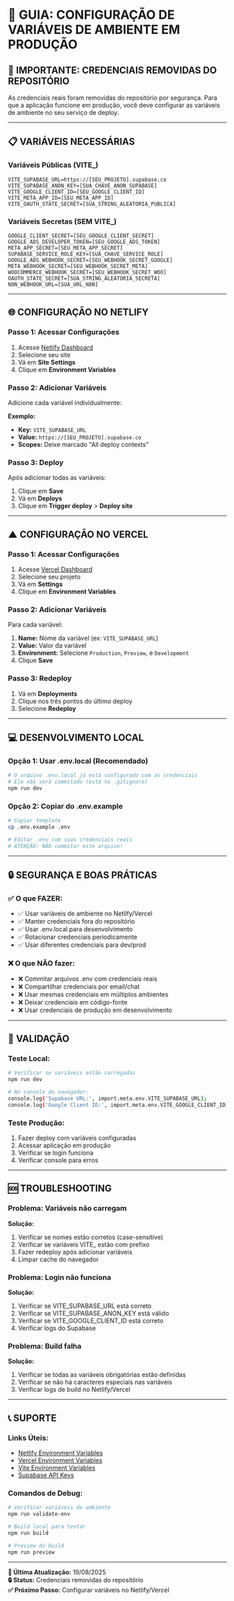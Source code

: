 # 🔧 GUIA: CONFIGURAÇÃO DE VARIÁVEIS DE AMBIENTE EM PRODUÇÃO

## 🚨 IMPORTANTE: CREDENCIAIS REMOVIDAS DO REPOSITÓRIO

As credenciais reais foram removidas do repositório por segurança. Para que a aplicação funcione em produção, você deve configurar as variáveis de ambiente no seu serviço de deploy.

---

## 📋 VARIÁVEIS NECESSÁRIAS

### **Variáveis Públicas (VITE_)**
```
VITE_SUPABASE_URL=https://[SEU_PROJETO].supabase.co
VITE_SUPABASE_ANON_KEY=[SUA_CHAVE_ANON_SUPABASE]
VITE_GOOGLE_CLIENT_ID=[SEU_GOOGLE_CLIENT_ID]
VITE_META_APP_ID=[SEU_META_APP_ID]
VITE_OAUTH_STATE_SECRET=[SUA_STRING_ALEATORIA_PUBLICA]
```

### **Variáveis Secretas (SEM VITE_)**
```
GOOGLE_CLIENT_SECRET=[SEU_GOOGLE_CLIENT_SECRET]
GOOGLE_ADS_DEVELOPER_TOKEN=[SEU_GOOGLE_ADS_TOKEN]
META_APP_SECRET=[SEU_META_APP_SECRET]
SUPABASE_SERVICE_ROLE_KEY=[SUA_CHAVE_SERVICE_ROLE]
GOOGLE_ADS_WEBHOOK_SECRET=[SEU_WEBHOOK_SECRET_GOOGLE]
META_WEBHOOK_SECRET=[SEU_WEBHOOK_SECRET_META]
WOOCOMMERCE_WEBHOOK_SECRET=[SEU_WEBHOOK_SECRET_WOO]
OAUTH_STATE_SECRET=[SUA_STRING_ALEATORIA_SECRETA]
N8N_WEBHOOK_URL=[SUA_URL_N8N]
```

---

## 🌐 CONFIGURAÇÃO NO NETLIFY

### **Passo 1: Acessar Configurações**
1. Acesse [Netlify Dashboard](https://app.netlify.com/)
2. Selecione seu site
3. Vá em **Site Settings**
4. Clique em **Environment Variables**

### **Passo 2: Adicionar Variáveis**
Adicione cada variável individualmente:

**Exemplo:**
- **Key:** `VITE_SUPABASE_URL`
- **Value:** `https://[SEU_PROJETO].supabase.co`
- **Scopes:** Deixe marcado "All deploy contexts"

### **Passo 3: Deploy**
Após adicionar todas as variáveis:
1. Clique em **Save**
2. Vá em **Deploys**
3. Clique em **Trigger deploy** > **Deploy site**

---

## ▲ CONFIGURAÇÃO NO VERCEL

### **Passo 1: Acessar Configurações**
1. Acesse [Vercel Dashboard](https://vercel.com/dashboard)
2. Selecione seu projeto
3. Vá em **Settings**
4. Clique em **Environment Variables**

### **Passo 2: Adicionar Variáveis**
Para cada variável:
1. **Name:** Nome da variável (ex: `VITE_SUPABASE_URL`)
2. **Value:** Valor da variável
3. **Environment:** Selecione `Production`, `Preview`, e `Development`
4. Clique **Save**

### **Passo 3: Redeploy**
1. Vá em **Deployments**
2. Clique nos três pontos do último deploy
3. Selecione **Redeploy**

---

## 💻 DESENVOLVIMENTO LOCAL

### **Opção 1: Usar .env.local (Recomendado)**
```bash
# O arquivo .env.local já está configurado com as credenciais
# Ele não será commitado (está no .gitignore)
npm run dev
```

### **Opção 2: Copiar do .env.example**
```bash
# Copiar template
cp .env.example .env

# Editar .env com suas credenciais reais
# ATENÇÃO: NÃO commitar este arquivo!
```

---

## 🔒 SEGURANÇA E BOAS PRÁTICAS

### **✅ O que FAZER:**
- ✅ Usar variáveis de ambiente no Netlify/Vercel
- ✅ Manter credenciais fora do repositório
- ✅ Usar .env.local para desenvolvimento
- ✅ Rotacionar credenciais periodicamente
- ✅ Usar diferentes credenciais para dev/prod

### **❌ O que NÃO fazer:**
- ❌ Commitar arquivos .env com credenciais reais
- ❌ Compartilhar credenciais por email/chat
- ❌ Usar mesmas credenciais em múltiplos ambientes
- ❌ Deixar credenciais em código-fonte
- ❌ Usar credenciais de produção em desenvolvimento

---

## 🧪 VALIDAÇÃO

### **Teste Local:**
```bash
# Verificar se variáveis estão carregadas
npm run dev

# No console do navegador:
console.log('Supabase URL:', import.meta.env.VITE_SUPABASE_URL);
console.log('Google Client ID:', import.meta.env.VITE_GOOGLE_CLIENT_ID);
```

### **Teste Produção:**
1. Fazer deploy com variáveis configuradas
2. Acessar aplicação em produção
3. Verificar se login funciona
4. Verificar console para erros

---

## 🆘 TROUBLESHOOTING

### **Problema: Variáveis não carregam**
**Solução:**
1. Verificar se nomes estão corretos (case-sensitive)
2. Verificar se variáveis VITE_ estão com prefixo
3. Fazer redeploy após adicionar variáveis
4. Limpar cache do navegador

### **Problema: Login não funciona**
**Solução:**
1. Verificar se VITE_SUPABASE_URL está correto
2. Verificar se VITE_SUPABASE_ANON_KEY está válido
3. Verificar se VITE_GOOGLE_CLIENT_ID está correto
4. Verificar logs do Supabase

### **Problema: Build falha**
**Solução:**
1. Verificar se todas as variáveis obrigatórias estão definidas
2. Verificar se não há caracteres especiais nas variáveis
3. Verificar logs de build no Netlify/Vercel

---

## 📞 SUPORTE

### **Links Úteis:**
- [Netlify Environment Variables](https://docs.netlify.com/environment-variables/overview/)
- [Vercel Environment Variables](https://vercel.com/docs/projects/environment-variables)
- [Vite Environment Variables](https://vitejs.dev/guide/env-and-mode.html)
- [Supabase API Keys](https://supabase.com/docs/guides/api/api-keys)

### **Comandos de Debug:**
```bash
# Verificar variáveis de ambiente
npm run validate-env

# Build local para testar
npm run build

# Preview do build
npm run preview
```

---

**📅 Última Atualização:** 19/08/2025  
**🔒 Status:** Credenciais removidas do repositório  
**✅ Próximo Passo:** Configurar variáveis no Netlify/Vercel